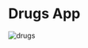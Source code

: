 # Drugs App

![drugs](https://user-images.githubusercontent.com/29684183/49148132-8ec6f100-f317-11e8-99cc-5fea1ce26615.JPG)
